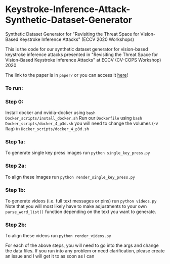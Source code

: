 # Keystroke-Inference-Attack-Synthetic-Dataset-Generator
Synthetic Dataset Generator for "Revisiting the Threat Space for Vision-Based Keystroke Inference Attacks" (ECCV 2020 Workshops)


This is the code for our synthetic dataset generator for vision-based keystroke inference attacks presented in "Revisiting the Threat Space for Vision-Based Keystroke Inference Attacks" at ECCV (CV-COPS Workshop) 2020

The link to the paper is in `paper/` or you can access it [here](..paper/eccv_cops_2020.pdf)!


### To run: 
### Step 0:
Install docker and nvidia-docker using `bash Docker_scripts/install_docker.sh`
Run our `Dockerfile` using `bash Docker_scripts/docker_4_p3d.sh`
you will need to change the volumes (-v flag) in `Docker_scripts/docker_4_p3d.sh` 

### Step 1a: 
To generate single key press images run `python single_key_press.py`

### Step 2a:
To align these images run `python render_single_key_press.py`

### Step 1b: 
To generate videos (i.e. full text messages or pins) run `python videos.py`
Note that you will most likely have to make adjustments to your own `parse_word_list()` function depending on the text you want to generate.

### Step 2b:
To align these videos run `python render_videos.py`

For each of the above steps, you will need to go into the args and change the data files. If you run into any problem or need clarification, please create an issue and I will get it to as soon as I can 
